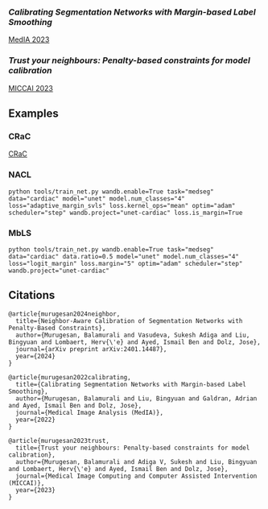 ### *Calibrating Segmentation Networks with Margin-based Label Smoothing* 
[MedIA 2023](https://arxiv.org/abs/2209.09641)

### *Trust your neighbours: Penalty-based constraints for model calibration* 
[MICCAI 2023](https://arxiv.org/abs/2303.06268)

## Examples
### CRaC
[CRaC](https://github.com/Bala93/CRac)
### NACL
```
python tools/train_net.py wandb.enable=True task="medseg" data="cardiac" model="unet" model.num_classes="4" loss="adaptive_margin_svls" loss.kernel_ops="mean" optim="adam" scheduler="step" wandb.project="unet-cardiac" loss.is_margin=True
```
### MbLS
```
python tools/train_net.py wandb.enable=True task="medseg" data="cardiac" data.ratio=0.5 model="unet" model.num_classes="4" loss="logit_margin" loss.margin="5" optim="adam" scheduler="step" wandb.project="unet-cardiac"
```

## Citations
```
@article{murugesan2024neighbor,
  title={Neighbor-Aware Calibration of Segmentation Networks with Penalty-Based Constraints},
  author={Murugesan, Balamurali and Vasudeva, Sukesh Adiga and Liu, Bingyuan and Lombaert, Herv{\'e} and Ayed, Ismail Ben and Dolz, Jose},
  journal={arXiv preprint arXiv:2401.14487},
  year={2024}
}
```
```
@article{murugesan2022calibrating,
  title={Calibrating Segmentation Networks with Margin-based Label Smoothing},
  author={Murugesan, Balamurali and Liu, Bingyuan and Galdran, Adrian and Ayed, Ismail Ben and Dolz, Jose},
  journal={Medical Image Analysis (MedIA)},
  year={2022}
}
```

```
@article{murugesan2023trust,
  title={Trust your neighbours: Penalty-based constraints for model calibration},
  author={Murugesan, Balamurali and Adiga V, Sukesh and Liu, Bingyuan and Lombaert, Herv{\'e} and Ayed, Ismail Ben and Dolz, Jose},
  journal={Medical Image Computing and Computer Assisted Intervention (MICCAI)},
  year={2023}
}
```
